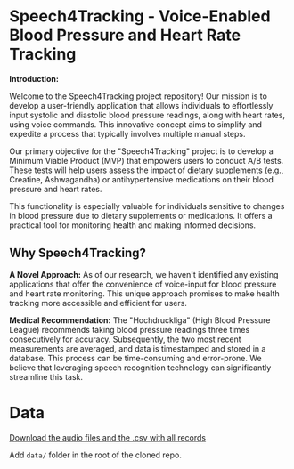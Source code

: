 # Speech4Tracking - Voice-Enabled Blood Pressure and Heart Rate Tracking

**Introduction:**

Welcome to the Speech4Tracking project repository! Our mission is to develop a user-friendly application that allows individuals to effortlessly input systolic and diastolic blood pressure readings, along with heart rates, using voice commands. This innovative concept aims to simplify and expedite a process that typically involves multiple manual steps.

Our primary objective for the "Speech4Tracking" project is to develop a Minimum Viable Product (MVP) that empowers users to conduct A/B tests. These tests will help users assess the impact of dietary supplements (e.g., Creatine, Ashwagandha) or antihypertensive medications on their blood pressure and heart rates.

This functionality is especially valuable for individuals sensitive to changes in blood pressure due to dietary supplements or medications. It offers a practical tool for monitoring health and making informed decisions.

## Why Speech4Tracking?

**A Novel Approach:**
As of our research, we haven't identified any existing applications that offer the convenience of voice-input for blood pressure and heart rate monitoring. This unique approach promises to make health tracking more accessible and efficient for users.

**Medical Recommendation:**
The "Hochdruckliga" (High Blood Pressure League) recommends taking blood pressure readings three times consecutively for accuracy. Subsequently, the two most recent measurements are averaged, and data is timestamped and stored in a database. This process can be time-consuming and error-prone. We believe that leveraging speech recognition technology can significantly streamline this task.

# Data

[Download the audio files and the .csv with all records](https://drive.google.com/drive/folders/1V4Sl7uX1fLgl_33LURMZB8s6KQ1fqgc5?usp=sharing)

Add `data/` folder in the root of the cloned repo.
